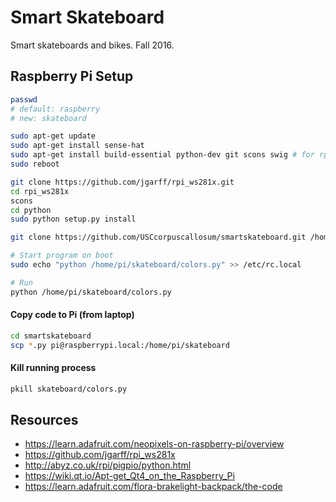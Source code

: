 # Smart Skateboard
Smart skateboards and bikes. Fall 2016.

## Raspberry Pi Setup

```sh
passwd
# default: raspberry
# new: skateboard

sudo apt-get update
sudo apt-get install sense-hat
sudo apt-get install build-essential python-dev git scons swig # for rpi_ws281x
sudo reboot

git clone https://github.com/jgarff/rpi_ws281x.git
cd rpi_ws281x
scons
cd python
sudo python setup.py install

git clone https://github.com/USCcorpuscallosum/smartskateboard.git /home/pi/skateboard

# Start program on boot
sudo echo "python /home/pi/skateboard/colors.py" >> /etc/rc.local

# Run
python /home/pi/skateboard/colors.py
```

#### Copy code to Pi (from laptop)

```sh
cd smartskateboard
scp *.py pi@raspberrypi.local:/home/pi/skateboard
```

#### Kill running process

```sh
pkill skateboard/colors.py
```

## Resources
- https://learn.adafruit.com/neopixels-on-raspberry-pi/overview
- https://github.com/jgarff/rpi_ws281x
- http://abyz.co.uk/rpi/pigpio/python.html
- https://wiki.qt.io/Apt-get_Qt4_on_the_Raspberry_Pi
- https://learn.adafruit.com/flora-brakelight-backpack/the-code
